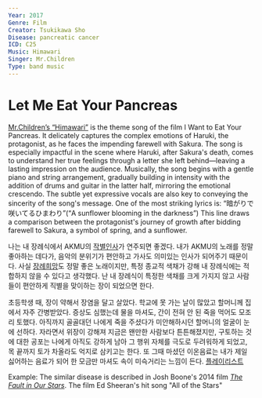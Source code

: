 ```yaml
---
Year: 2017
Genre: Film
Creator: Tsukikawa Sho
Disease: pancreatic cancer
ICD: C25
Music: Himawari
Singer: Mr.Children
Type: band music
---
```


# Let Me Eat Your Pancreas

 [Mr.Children’s “Himawari”](https://youtu.be/Ru2k4pRT8WE?si=vVC5oCmQu2BRDTQY) is the theme song of the film I Want to Eat Your Pancreas. It delicately captures the complex emotions of Haruki, the protagonist, as he faces the impending farewell with Sakura. The song is especially impactful in the scene where Haruki, after Sakura's death, comes to understand her true feelings through a letter she left behind—leaving a lasting impression on the audience. Musically, the song begins with a gentle piano and string arrangement, gradually building in intensity with the addition of drums and guitar in the latter half, mirroring the emotional crescendo. The subtle yet expressive vocals are also key to conveying the sincerity of the song's message. One of the most striking lyrics is: “暗がりで咲いてるひまわり”(“A sunflower blooming in the darkness”) This line draws a comparison between the protagonist's journey of growth after bidding farewell to Sakura, a symbol of spring, and a sunflower.

나는 내 장례식에서 AKMU의 [작별인사](https://youtu.be/5yIzrpxCFJY?si=ucSMgUtjnp6Efj-G)가 연주되면 좋겠다. 내가 AKMU의 노래를 정말 좋아하는 데다가, 음악의 분위기가 편안하고 가사도 의미있는 인사가 되어주기 때문이다. 사실 [장례희망](https://youtu.be/iIn_1_XDuBM?si=NLBanjR4sP5NBtGs)도 정말 좋은 노래이지만, 특정 종교적 색채가 강해 내 장례식에는 적합하지 않을 수 있다고 생각했다. 난 내 장례식이 특정한 색채를 크게 가지지 않고 사람들이 편안하게 직별을 맞이하는 장이 되었으면 한다.

초등학생 때, 장이 약해서 장염을 달고 살았다. 학교에 못 가는 날이 많았고 할머니께 집에서 자주 간병받았다. 증상도 심했는데 물을 마셔도, 간이 전혀 안 된 죽을 먹어도 모조리 토했다. 아직까지 골골대던 나에게 죽을 주셨다가 미안해하시던 할머니의 얼굴이 눈에 선하다. 자라면서 위장이 강해져 지금은 왠만한 사람보다 튼튼해졌지만, 구토하는 것에 대한 공포는 나에게 아직도 강하게 남아 그 행위 자체를 극도로 두려워하게 되었고, 목 끝까지 토가 차올라도 억지로 삼키고는 한다. 또 그때 마셨던 이온음료는 내가 제일 싫어하는 음료가 되어 한 모금만 마셔도 속이 미슥거리는 느낌이 든다. [플레이리스트](https://www.youtube.com/watch?v=ITnT4L988G0&list=PLABoDUZ2gthqXPgigPH4mVGd3kfhP-dtd&pp=gAQB)

Example: The similar disease is described in Josh Boone's 2014 film [*The Fault in Our Stars*](lee_minji.md). The film Ed Sheeran's hit song "All of the Stars"



